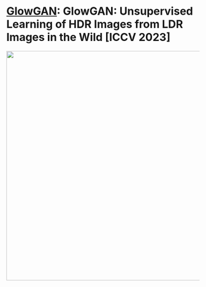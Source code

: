 # [GlowGAN](https://glowgan.mpi-inf.mpg.de/resource/glowgan.pdf): GlowGAN: Unsupervised Learning of HDR Images from LDR Images in the Wild [ICCV 2023]

<img src="https://github.com/Hans1984/GlowGAN/tree/main/assets/teaser.png" width="600"/>
